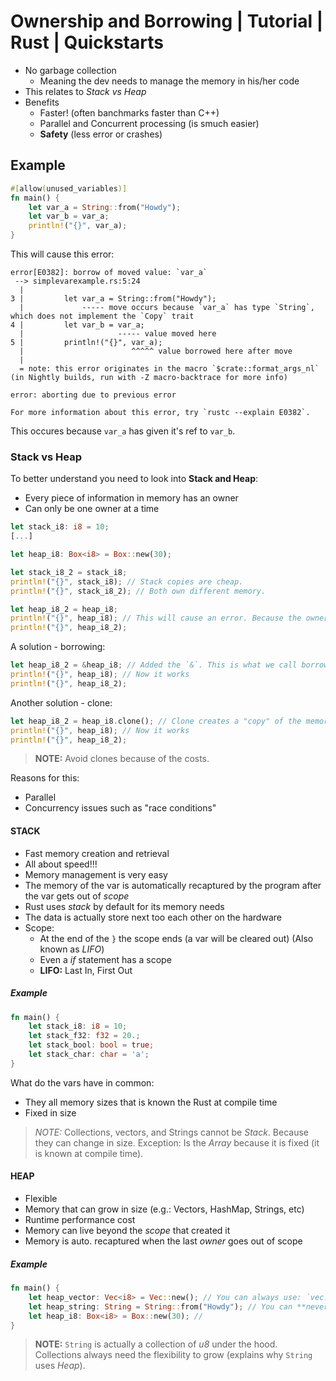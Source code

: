 # Ownership and Borrowing | Tutorial | Rust | Quickstarts
- No garbage collection
    - Meaning the dev needs to manage the memory in his/her code
- This relates to *Stack vs Heap*
- Benefits
    - Faster! (often banchmarks faster than C++)
    - Parallel and Concurrent processing (is smuch easier)
    - **Safety** (less error or crashes)

## Example
```rust
#[allow(unused_variables)]
fn main() {
	let var_a = String::from("Howdy");
	let var_b = var_a;
	println!("{}", var_a);
}
```
This will cause this error: 
```
error[E0382]: borrow of moved value: `var_a`
 --> simplevarexample.rs:5:24
  |
3 |         let var_a = String::from("Howdy");
  |             ----- move occurs because `var_a` has type `String`, which does not implement the `Copy` trait
4 |         let var_b = var_a;
  |                     ----- value moved here
5 |         println!("{}", var_a);
  |                        ^^^^^ value borrowed here after move
  |
  = note: this error originates in the macro `$crate::format_args_nl` (in Nightly builds, run with -Z macro-backtrace for more info)

error: aborting due to previous error

For more information about this error, try `rustc --explain E0382`.
```
This occures because `var_a` has given it's ref to `var_b`.

### Stack vs Heap
To better understand you need to look into **Stack and Heap**: 

- Every piece of information in memory has an owner
- Can only be one owner at a time

```rust
let stack_i8: i8 = 10;
[...]

let heap_i8: Box<i8> = Box::new(30);

let stack_i8_2 = stack_i8;
println!("{}", stack_i8); // Stack copies are cheap. 
println!("{}", stack_i8_2); // Both own different memory.

let heap_i8_2 = heap_i8;
println!("{}", heap_i8); // This will cause an error. Because the ownership is now in `heap_i8_2`
println!("{}", heap_i8_2);
```
A solution - borrowing: 
```rust
let heap_i8_2 = &heap_i8; // Added the `&`. This is what we call borrowing.
println!("{}", heap_i8); // Now it works
println!("{}", heap_i8_2);
```
Another solution - clone: 
```rust
let heap_i8_2 = heap_i8.clone(); // Clone creates a "copy" of the memory. WARNING! It is expensive on the heap.
println!("{}", heap_i8); // Now it works
println!("{}", heap_i8_2);
```

> **NOTE:** Avoid clones because of the costs.

Reasons for this: 
- Parallel
- Concurrency issues such as "race conditions"

#### STACK
- Fast memory creation and retrieval
- All about speed!!!
- Memory management is very easy
- The memory of the var is automatically recaptured by the program after the var gets out of *scope*
- Rust uses *stack* by default for its memory needs
- The data is actually store next too each other on the hardware
- Scope: 
    - At the end of the `}` the scope ends (a var will be cleared out) (Also known as *LIFO*)
    - Even a *if* statement has a scope
    - **LIFO:** Last In, First Out
##### Example
```rust
fn main() {
    let stack_i8: i8 = 10;
    let stack_f32: f32 = 20.;
    let stack_bool: bool = true;
    let stack_char: char = 'a';
}
```
What do the vars have in common: 
- They all memory sizes that is known the Rust at compile time
- Fixed in size

> *NOTE:* Collections, vectors, and Strings cannot be *Stack*.
> Because they can change in size.
> Exception: Is the *Array* because it is fixed (it is known at compile time).

#### HEAP
- Flexible
- Memory that can grow in size (e.g.: Vectors, HashMap, Strings, etc)
- Runtime performance cost
- Memory can live beyond the *scope* that created it
- Memory is auto. recaptured when the last *owner* goes out of scope

##### Example
```rust
fn main() {
    let heap_vector: Vec<i8> = Vec::new(); // You can always use: `vec![4, 3];`
    let heap_string: String = String::from("Howdy"); // You can **never** allocate a `String` onto a Stack
    let heap_i8: Box<i8> = Box::new(30); // 
}
```

> **NOTE:** `String` is actually a collection of *u8* under the hood.
> Collections always need the flexibility to grow (explains why `String` uses *Heap*).


